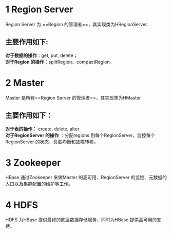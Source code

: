 # 1 Region Server

Region Server 为 ==Region 的管理者==，其实现类为HRegionServer.  
## 主要作用如下:  
**对于数据的操作**：get, put, delete；  
**对于Region 的操作**：splitRegion、compactRegion。

# 2 Master

Master 是所有==Region Server 的管理者==，其实现类为HMaster
## 主要作用如下：
**对于表的操作：** create, delete, alter  
**对于RegionServer 的操作** ：分配regions 到每个RegionServer，监控每个RegionServer 的状态，负载均衡和故障转移。

# 3 Zookeeper

HBase 通过Zookeeper 来做Master 的高可用、RegionServer 的监控、元数据的入口以及集群配置的维护等工作。

# 4 HDFS

HDFS 为HBase 提供最终的底层数据存储服务，同时为HBase 提供高可用的支持。




